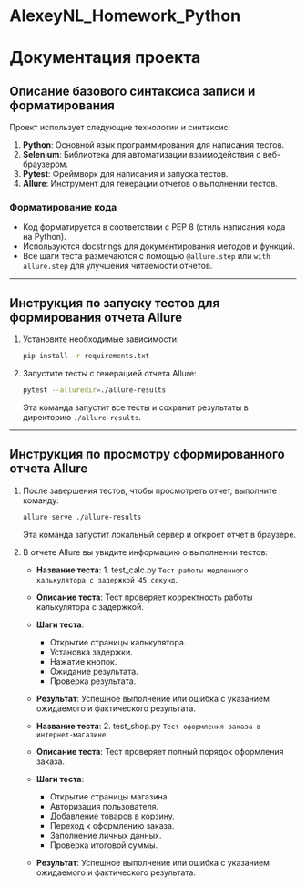 # AlexeyNL_Homework_Python
# Документация проекта

## Описание базового синтаксиса записи и форматирования

Проект использует следующие технологии и синтаксис:

1. **Python**: Основной язык программирования для написания тестов.
2. **Selenium**: Библиотека для автоматизации взаимодействия с веб-браузером.
3. **Pytest**: Фреймворк для написания и запуска тестов.
4. **Allure**: Инструмент для генерации отчетов о выполнении тестов.

### Форматирование кода

- Код форматируется в соответствии с PEP 8 (стиль написания кода на Python).
- Используются docstrings для документирования методов и функций.
- Все шаги теста размечаются с помощью `@allure.step` или `with allure.step` для улучшения читаемости отчетов.

---

## Инструкция по запуску тестов для формирования отчета Allure

1. Установите необходимые зависимости:
   ```bash
   pip install -r requirements.txt
   ```

2. Запустите тесты с генерацией отчета Allure:
   ```bash
   pytest --alluredir=./allure-results
   ```

   Эта команда запустит все тесты и сохранит результаты в директорию `./allure-results`.

---

## Инструкция по просмотру сформированного отчета Allure

1. После завершения тестов, чтобы просмотреть отчет, выполните команду:
   ```bash
   allure serve ./allure-results
   ```

   Эта команда запустит локальный сервер и откроет отчет в браузере.

2. В отчете Allure вы увидите информацию о выполнении тестов:
   - **Название теста**: 1. test_calc.py `Тест работы медленного калькулятора с задержкой 45 секунд`.
   - **Описание теста**: Тест проверяет корректность работы калькулятора с задержкой.
   - **Шаги теста**:
     - Открытие страницы калькулятора.
     - Установка задержки.
     - Нажатие кнопок.
     - Ожидание результата.
     - Проверка результата.
   - **Результат**: Успешное выполнение или ошибка с указанием ожидаемого и фактического результата.
     
   - **Название теста**: 2. test_shop.py `Тест оформления заказа в интернет-магазине`
   - **Описание теста**: Тест проверяет полный порядок оформления заказа.
   - **Шаги теста**:
     - Открытие страницы магазина.
     - Авторизация пользователя.
     - Добавление товаров в корзину.
     - Переход к оформлению заказа.
     - Заполнение личных данных.
     - Проверка итоговой суммы.
   - **Результат**: Успешное выполнение или ошибка с указанием ожидаемого и фактического результата.